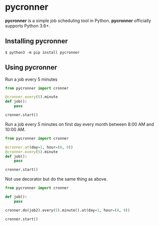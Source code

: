 # pycronner

**pycronner** is a simple job scheduling tool in Python. **pycronner** officially supports Python 3.6+.


## Installing pycronner

```console
$ python3 -m pip install pycronner
```

## Using pycronner

Run a job every 5 minutes

```python
from pycronner import cronner

@cronner.every(5).minute
def job():
    pass

cronner.start()
```

Run a job every 5 minutes on first day every month between 8:00 AM and 10:00 AM.

```python
from pycronner import cronner

@cronner.at(day=1, hour=(8, 9))
@cronner.every(5).minute
def job():
    pass

cronner.start()
```

Not use decorator but do the same thing as above.

```python
from pycronner import cronner

def job():
    pass

cronner.do(job2).every(5).minute().at(day=1, hour=(8, 9))

cronner.start()
```




